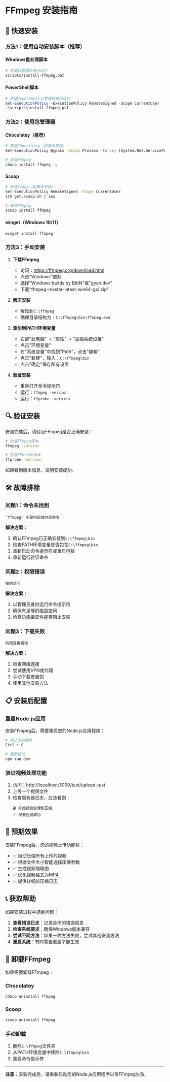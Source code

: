 # FFmpeg 安装指南

## 🚀 快速安装

### 方法1：使用自动安装脚本（推荐）

#### Windows批处理脚本
```bash
# 右键以管理员身份运行
scripts/install-ffmpeg.bat
```

#### PowerShell脚本
```powershell
# 右键PowerShell以管理员身份运行
Set-ExecutionPolicy -ExecutionPolicy RemoteSigned -Scope CurrentUser
.\scripts\install-ffmpeg.ps1
```

### 方法2：使用包管理器

#### Chocolatey（推荐）
```bash
# 安装Chocolatey（如果未安装）
Set-ExecutionPolicy Bypass -Scope Process -Force; [System.Net.ServicePointManager]::SecurityProtocol = [System.Net.ServicePointManager]::SecurityProtocol -bor 3072; iex ((New-Object System.Net.WebClient).DownloadString('https://community.chocolatey.org/install.ps1'))

# 安装FFmpeg
choco install ffmpeg -y
```

#### Scoop
```bash
# 安装Scoop（如果未安装）
Set-ExecutionPolicy RemoteSigned -Scope CurrentUser
irm get.scoop.sh | iex

# 安装FFmpeg
scoop install ffmpeg
```

#### winget（Windows 10/11）
```bash
winget install ffmpeg
```

### 方法3：手动安装

1. **下载FFmpeg**
   - 访问：https://ffmpeg.org/download.html
   - 点击"Windows"图标
   - 选择"Windows builds by BtbN"或"gyan.dev"
   - 下载"ffmpeg-master-latest-win64-gpl.zip"

2. **解压安装**
   - 解压到`C:\ffmpeg`
   - 确保目录结构为：`C:\ffmpeg\bin\ffmpeg.exe`

3. **添加到PATH环境变量**
   - 右键"此电脑" → "属性" → "高级系统设置"
   - 点击"环境变量"
   - 在"系统变量"中找到"Path"，点击"编辑"
   - 点击"新建"，输入：`C:\ffmpeg\bin`
   - 点击"确定"保存所有设置

4. **验证安装**
   - 重新打开命令提示符
   - 运行：`ffmpeg -version`
   - 运行：`ffprobe -version`

## 🔍 验证安装

安装完成后，请验证FFmpeg是否正确安装：

```bash
# 检查FFmpeg版本
ffmpeg -version

# 检查FFprobe版本
ffprobe -version
```

如果看到版本信息，说明安装成功。

## 🛠️ 故障排除

### 问题1：命令未找到
```
'ffmpeg' 不是内部或外部命令
```

**解决方案：**
1. 确认FFmpeg已正确安装到`C:\ffmpeg\bin`
2. 检查PATH环境变量是否包含`C:\ffmpeg\bin`
3. 重新启动命令提示符或重启电脑
4. 重新运行验证命令

### 问题2：权限错误
```
拒绝访问
```

**解决方案：**
1. 以管理员身份运行命令提示符
2. 确保有足够的磁盘空间
3. 检查防病毒软件是否阻止安装

### 问题3：下载失败
```
网络连接错误
```

**解决方案：**
1. 检查网络连接
2. 尝试使用VPN或代理
3. 手动下载安装包
4. 使用其他安装方法

## 📋 安装后配置

### 重启Node.js应用
安装FFmpeg后，需要重启您的Node.js应用程序：

```bash
# 停止当前服务
Ctrl + C

# 重新启动
npm run dev
```

### 验证视频处理功能
1. 访问：http://localhost:3000/test/upload-test
2. 上传一个视频文件
3. 检查服务器日志，应该看到：
   ```
   🎬 开始视频处理和压缩
   ✅ 视频压缩成功
   ```

## 🎯 预期效果

安装FFmpeg后，您的视频上传功能将：

- ✅ 自动压缩所有上传的视频
- ✅ 根据文件大小智能选择压缩参数
- ✅ 生成视频缩略图
- ✅ 优化视频格式为MP4
- ✅ 提供详细的压缩日志

## 📞 获取帮助

如果安装过程中遇到问题：

1. **查看错误日志**：记录具体的错误信息
2. **检查系统要求**：确保Windows版本兼容
3. **尝试不同方法**：如果一种方法失败，尝试其他安装方法
4. **重启系统**：有时需要重启才能生效

## 🔄 卸载FFmpeg

如果需要卸载FFmpeg：

### Chocolatey
```bash
choco uninstall ffmpeg
```

### Scoop
```bash
scoop uninstall ffmpeg
```

### 手动卸载
1. 删除`C:\ffmpeg`文件夹
2. 从PATH环境变量中移除`C:\ffmpeg\bin`
3. 重启命令提示符

---

**注意**：安装完成后，请重新启动您的Node.js应用程序以使FFmpeg生效。
